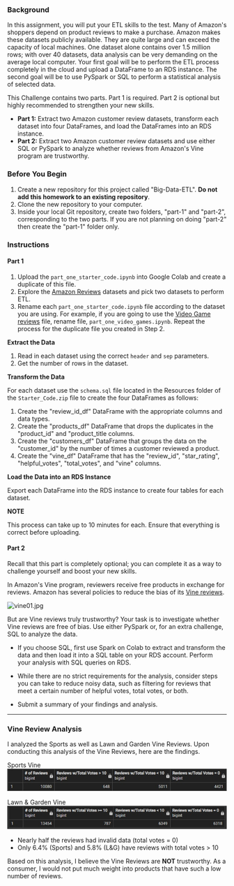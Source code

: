 ### Background

In this assignment, you will put your ETL skills to the test. Many of Amazon's shoppers depend on product reviews to make a purchase. Amazon makes these datasets publicly available. They are quite large and can exceed the capacity of local machines. One dataset alone contains over 1.5 million rows; with over 40 datasets, data analysis can be very demanding on the average local computer. Your first goal will be to perform the ETL process completely in the cloud and upload a DataFrame to an RDS instance. The second goal will be to use PySpark or SQL to perform a statistical analysis of selected data.

This Challenge contains two parts. Part 1 is required. Part 2 is optional but highly recommended to strengthen your new skills.

-   **Part 1:**  Extract two Amazon customer review datasets, transform each dataset into four DataFrames, and load the DataFrames into an RDS instance.
-   **Part 2:**  Extract two Amazon customer review datasets and use either SQL or PySpark to analyze whether reviews from Amazon's Vine program are trustworthy.
    
### Before You Begin

1.  Create a new repository for this project called "Big-Data-ETL".  **Do not add this homework to an existing repository**. 
2.  Clone the new repository to your computer.
3.  Inside your local Git repository, create two folders, "part-1" and "part-2", corresponding to the two parts. If you are not planning on doing "part-2" then create the "part-1" folder only.
    
### Instructions

#### Part 1

1.  Upload the  `part_one_starter_code.ipynb`  into Google Colab and create a duplicate of this file.
2.  Explore the  [Amazon Reviews](https://s3.amazonaws.com/amazon-reviews-pds/tsv/index.txt)  datasets and pick two datasets to perform ETL.
3.  Rename each  `part_one_starter_code.ipynb`  file according to the dataset you are using. For example, if you are going to use the  [Video Game reviews](https://s3.amazonaws.com/amazon-reviews-pds/tsv/amazon_reviews_us_Video_Games_v1_00.tsv.gz)  file, rename file,  `part_one_video_games.ipynb`. Repeat the process for the duplicate file you created in Step 2.
    
**Extract the Data**

1.  Read in each dataset using the correct  `header`  and  `sep`  parameters.
2.  Get the number of rows in the dataset.
    
**Transform the Data**

For each dataset use the  `schema.sql`  file located in the Resources folder of the  `Starter_Code.zip`  file to create the four DataFrames as follows:

1.  Create the "review_id_df" DataFrame with the appropriate columns and data types.
2.  Create the "products_df" DataFrame that drops the duplicates in the "product_id" and "product_title columns.
3.  Create the "customers_df" DataFrame that groups the data on the "customer_id" by the number of times a customer reviewed a product.
4.  Create the "vine_df" DataFrame that has the "review_id", "star_rating", "helpful_votes", "total_votes", and "vine" columns.
    
**Load the Data into an RDS Instance**

Export each DataFrame into the RDS instance to create four tables for each dataset.

**NOTE**

This process can take up to 10 minutes for each. Ensure that everything is correct before uploading.

#### Part 2

Recall that this part is completely optional; you can complete it as a way to challenge yourself and boost your new skills.

In Amazon's Vine program, reviewers receive free products in exchange for reviews. Amazon has several policies to reduce the bias of its  [Vine reviews](https://www.amazon.com/gp/vine/help?ie=UTF8).

![vine01.jpg](https://static.bc-edx.com/data/dl-1-1/m22/lms/img/vine01.jpg)

But are Vine reviews truly trustworthy? Your task is to investigate whether Vine reviews are free of bias. Use either PySpark or, for an extra challenge, SQL to analyze the data.

-   If you choose SQL, first use Spark on Colab to extract and transform the data and then load it into a SQL table on your RDS account. Perform your analysis with SQL queries on RDS.
    
-   While there are no strict requirements for the analysis, consider steps you can take to reduce noisy data, such as filtering for reviews that meet a certain number of helpful votes, total votes, or both.
    
-   Submit a summary of your findings and analysis.
    
----------

### Vine Review Analysis

I analyzed the Sports as well as Lawn and Garden Vine Reviews.  Upon conducting this analysis of the Vine Reviews, here are the findings.  

Sports Vine <br>
![sports_vine.jpg](Images/sports_vine_review.jpg)

Lawn & Garden Vine <br>
![l&g_vine.jpg](Images/lawn_vine_review.jpg)

-   Nearly half the reviews had invalid data (total votes = 0)
-   Only 6.4% (Sports) and 5.8% (L&G) have reviews with total votes > 10

Based on this analysis, I believe the Vine Reviews are **NOT** trustworthy.  As a consumer, I would not put much weight into products that have such a low number of reviews.
